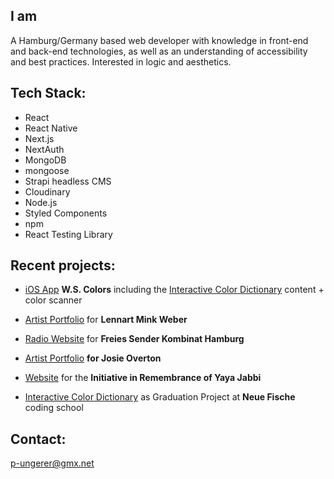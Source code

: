 ## I am 
A Hamburg/Germany based web developer with knowledge in front-end and back-end technologies, as well as an understanding of accessibility and best practices. Interested in logic and aesthetics.

## Tech Stack:
- React
- React Native
- Next.js
- NextAuth
- MongoDB
- mongoose
- Strapi headless CMS
- Cloudinary
- Node.js
- Styled Components
- npm
- React Testing Library

## Recent projects:

- <a href="https://apps.apple.com/de/app/w-s-colors/id6749268443" target="_blank">iOS App</a> **W.S. Colors** including the <a href="https://www.wada-sanzo-colors.com" target="_blank">Interactive Color Dictionary</a> content + color scanner

- <a href="https://www.lennartminkweber.com" target="_blank">Artist Portfolio</a> for **Lennart Mink Weber**

- <a href="https://fsk-hh.org/" target="_blank">Radio Website</a> for **Freies Sender Kombinat Hamburg**
  
- <a href="https://www.josie-overton.de" target="_blank">Artist Portfolio</a> **for Josie Overton**
  
- <a href="https://rememberyaya.org" target="_blank">Website</a> for the **Initiative in Remembrance of Yaya Jabbi**
  
- <a href="https://www.wada-sanzo-colors.com" target="_blank">Interactive Color Dictionary</a> as Graduation Project at **Neue Fische** coding school

## Contact:

<a href="mailto:p-ungerer@gmx.net">p-ungerer@gmx.net<a>
